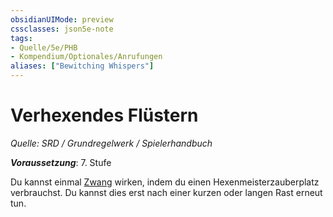 ```yaml
---
obsidianUIMode: preview
cssclasses: json5e-note
tags:
- Quelle/5e/PHB
- Kompendium/Optionales/Anrufungen
aliases: ["Bewitching Whispers"]
---
```

# Verhexendes Flüstern
*Quelle: SRD / Grundregelwerk / Spielerhandbuch*  

***Voraussetzung***: 7. Stufe

Du kannst einmal [Zwang](../../Zauber/Zwang.md) wirken, indem du einen Hexenmeisterzauberplatz verbrauchst. Du kannst dies erst nach einer kurzen oder langen Rast erneut tun.